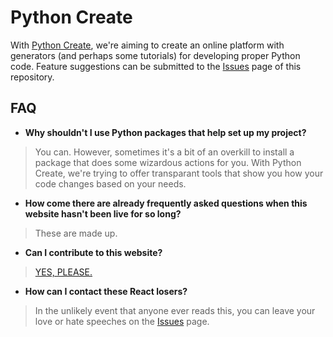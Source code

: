 
# Python Create

With [Python Create](https://pythoncreate.com/), we're aiming to create an online platform with generators (and perhaps some tutorials) for
developing proper Python code. Feature suggestions can be submitted to the [Issues](https://github.com/bartcode/pythoncreate/issues)
page of this repository.

## FAQ

- **Why shouldn't I use Python packages that help set up my project?**

> You can.
> However, sometimes it's a bit of an overkill to install a package that does some wizardous actions for you. With Python Create, we're trying to offer transparant tools that show you how your code changes based on your needs.

- **How come there are already frequently asked questions when this website hasn't been live for so long?**

> These are made up.

- **Can I contribute to this website?**

> [YES, PLEASE.](https://github.com/bartcode/pythoncreate/issues)

- **How can I contact these React losers?**

> In the unlikely event that anyone ever reads this, you can leave your love or hate speeches on the [Issues](https://github.com/bartcode/pythoncreate/issues) page.
